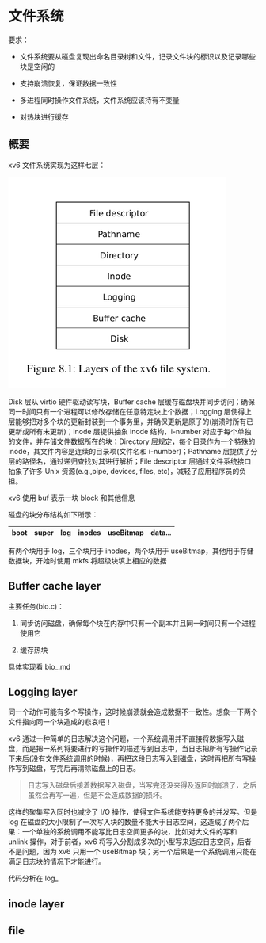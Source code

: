 # 文件系统

要求：

- 文件系统要从磁盘复现出命名目录树和文件，记录文件块的标识以及记录哪些块是空闲的

- 支持崩溃恢复，保证数据一致性

- 多进程同时操作文件系统，文件系统应该持有不变量

- 对热块进行缓存

## 概要

xv6 文件系统实现为这样七层：

![](../../iamge/xv6/Screenshot%20from%202023-09-19%2017-37-18.png)

Disk 层从 virtio 硬件驱动读写块，Buffer cache 层缓存磁盘块并同步访问；确保同一时间只有一个进程可以修改存储在任意特定块上个数据；Logging 层使得上层能够把对多个块的更新封装到一个事务里，并确保更新是原子的(崩溃时所有已更新或所有未更新)；inode 层提供抽象 inode 结构，i-number 对应于每个单独的文件，并存储文件数据所在的块；Directory 层规定，每个目录作为一个特殊的 inode，其文件内容是连续的目录项(文件名和 i-number)；Pathname 层提供了分层的路径名，通过递归查找对其进行解析；File descriptor 层通过文件系统接口抽象了许多 Unix 资源(e.g.,pipe, devices, files, etc)，减轻了应用程序员的负担。

xv6 使用 buf 表示一块 block 和其他信息

磁盘的块分布结构如下所示：

| boot | super | log | inodes | useBitmap | data... |
| ---- | ----- | --- | ------ | --------- | ------- |

有两个块用于 log，三个块用于 inodes，两个块用于 useBitmap，其他用于存储数据块，开始时使用 mkfs 将超级块填上相应的数据

## Buffer cache layer

主要任务(bio.c)：

1. 同步访问磁盘，确保每个块在内存中只有一个副本并且同一时间只有一个进程使用它

2. 缓存热块

具体实现看 bio_.md

## Logging layer

同一个动作可能有多个写操作，这时候崩溃就会造成数据不一致性。想象一下两个文件指向同一个块造成的悲哀吧！

xv6 通过一种简单的日志解决这个问题，一个系统调用并不直接将数据写入磁盘，而是把一系列将要进行的写操作的描述写到日志中，当日志把所有写操作记录下来后(没有文件系统调用的时候)，再把这段日志写入到磁盘，这时再把所有写操作写到磁盘，写完后再清除磁盘上的日志。

> 日志写入磁盘后接着数据写入磁盘，当写完还没来得及返回时崩溃了，之后虽然会再写一遍，但是不会造成数据的损坏。

这样的聚集写入同时也减少了 I/O 操作，使得文件系统能支持更多的并发写。但是 log 在磁盘的大小限制了一次写入块的数量不能大于日志空间，这造成了两个后果：一个单独的系统调用不能写比日志空间更多的块，比如对大文件的写和 unlink 操作，对于前者，xv6 将写入分割成多次的小型写来适应日志空间，后者不是问题，因为 xv6 只用一个 useBitmap 块；另一个后果是一个系统调用只能在满足日志块的情况下才能进行。

代码分析在 log_

## inode layer

## file
